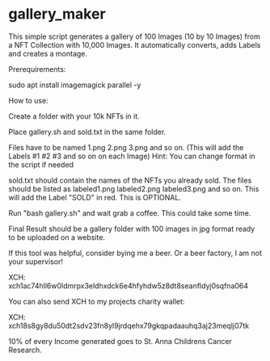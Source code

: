 # gallery_maker
This simple script generates a gallery of 100 Images (10 by 10 Images) from a NFT Collection with 10,000 Images. It automatically converts, adds Labels and creates a montage.

Prerequirements:

sudo apt install imagemagick parallel -y

How to use:

Create a folder with your 10k NFTs in it.

Place gallery.sh and sold.txt in the same folder.

Files have to be named 1.png 2.png 3.png and so on. (This will add the Labels #1 #2 #3 and so on on each Image)
Hint: You can change format in the script if needed

sold.txt should contain the names of the NFTs you already sold. The files should be listed as labeled1.png labeled2.png labeled3.png and so on. This will add the Label "SOLD" in red. This is OPTIONAL.

Run "bash gallery.sh" and wait grab a coffee. This could take some time.

Final Result should be a gallery folder with 100 images in jpg format ready to be uploaded on a website.






If this tool was helpful, consider bying me a beer. Or a beer factory, I am not your supervisor!

XCH: xch1ac74hll6w0ldmrpx3eldhxdck6e4hfyhdw5z8dt8seanfldyj0sqfna064


You can also send XCH to my projects charity wallet:

XCH: xch18s8gy8du50dt2sdv23fn8yl9jrdqehx79gkqpadaauhq3aj23meqlj07tk

10% of every Income generated goes to St. Anna Childrens Cancer Research.
